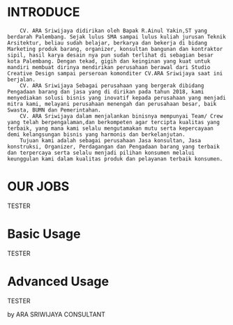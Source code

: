 # INTRODUCE

        CV. ARA Sriwijaya didirikan oleh Bapak R.Ainul Yakin,ST yang berdarah Palembang. Sejak lulus SMA sampai lulus kuliah jurusan Teknik Arsitektur, beliau sudah belajar, berkarya dan bekerja di bidang Marketing produk barang, organizer, konsultan bangunan dan kontraktor sipil, hasil karya desain nya pun sudah terlihat di sebagian besar kota Palembang. Dengan tekad, gigih dan keinginan yang kuat untuk mandiri membuat dirinya mendirikan perusahaan berawal dari Studio Creative Design sampai perseroan komonditer CV.ARA Sriwijaya saat ini berjalan.
        CV. ARA Sriwijaya Sebagai perusahaan yang bergerak dibidang Pengadaan barang dan jasa yang di dirikan pada tahun 2018, kami menyediakan solusi bisnis yang inovatif kepada perusahaan yang menjadi mitra kami, melayani perusahaan menengah dan perusahaan besar, baik Swasta, BUMN dan Pemerintahan.
        CV. ARA Sriwijaya dalam menjalankan binisnya mempunyai Team/ Crew yang telah berpengalaman,dan berkompeten agar tercipta kualitas yang terbaik, yang mana kami selalu mengutamakan mutu serta kepercayaan demi kelangsungan bisnis yang harmonis dan berkelanjutan.
        Tujuan kami adalah sebagai perusahaan Jasa konsultan, Jasa konstruksi, Organizer, Perdagangan dan Pengadaan barang yang terbaik dan terpercaya serta selalu menjadi pilihan konsumen melalui keunggulan kami dalam kualitas produk dan pelayanan terbaik konsumen.

# OUR JOBS

TESTER

# Basic Usage

TESTER

# Advanced Usage

TESTER

by ARA SRIWIJAYA CONSULTANT
